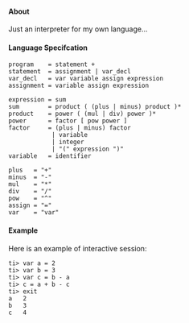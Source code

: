 #### About
Just an interpreter for my own language...

#### Language Specifcation
    program    = statement +
    statement  = assignment | var_decl
    var_decl   = var variable assign expression
    assignment = variable assign expression
    
    expression = sum
    sum        = product ( (plus | minus) product )*
    product    = power ( (mul | div) power )*
    power      = factor [ pow power ]
    factor     = (plus | minus) factor
                | variable
                | integer
                | "(" expression ")"
    variable   = identifier
                
    plus   = "+"
    minus  = "-"
    mul    = "*"
    div    = "/"
    pow    = "^"
    assign = "="
    var    = "var"

#### Example
Here is an example of interactive session:

    ti> var a = 2
    ti> var b = 3
    ti> var c = b - a
    ti> c = a + b - c
    ti> exit
    a	2
    b	3
    c	4
